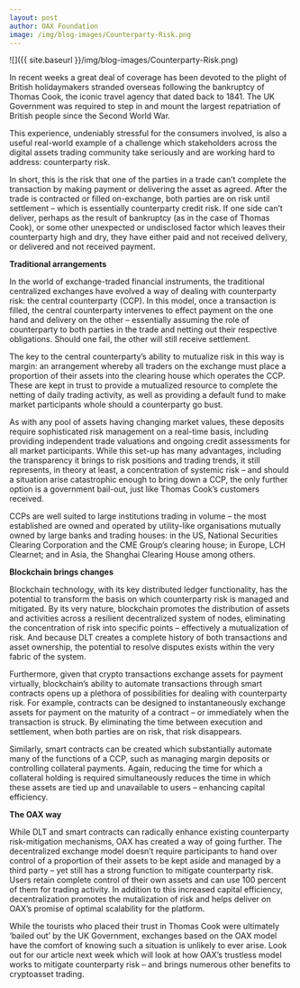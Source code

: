 ```yaml
---
layout: post
author: OAX Foundation
image: /img/blog-images/Counterparty-Risk.png
---
```


![]({{ site.baseurl }}/img/blog-images/Counterparty-Risk.png)

In recent weeks a great deal of coverage has been devoted to the plight of British holidaymakers stranded overseas following the bankruptcy of Thomas Cook, the iconic travel agency that dated back to 1841. The UK Government was required to step in and mount the largest repatriation of British people since the Second World War.  

This experience, undeniably stressful for the consumers involved, is also a useful real-world example of a challenge which stakeholders across the digital assets trading community take seriously and are working hard to address: counterparty risk.  

In short, this is the risk that one of the parties in a trade can’t complete the transaction by making payment or delivering the asset as agreed.  After the trade is contracted or filled on-exchange, both parties are on risk until settlement – which is essentially counterparty credit risk.  If one side can’t deliver, perhaps as the result of bankruptcy (as in the case of Thomas Cook), or some other unexpected or undisclosed factor which leaves their counterparty high and dry, they have either paid and not received delivery, or delivered and not received payment. 

<b>Traditional arrangements</b>

In the world of exchange-traded financial instruments, the traditional centralized exchanges have evolved a way of dealing with counterparty risk: the central counterparty (CCP). In this model, once a transaction is filled, the central counterparty intervenes to effect payment on the one hand and delivery on the other – essentially assuming the role of counterparty to both parties in the trade and netting out their respective obligations. Should one fail, the other will still receive settlement.  

The key to the central counterparty’s ability to mutualize risk in this way is margin: an arrangement whereby all traders on the exchange must place a proportion of their assets into the clearing house which operates the CCP.  These are kept in trust to provide a mutualized resource to complete the netting of daily trading activity, as well as providing a default fund to make market participants whole should a counterparty go bust.  

As with any pool of assets having changing market values, these deposits require sophisticated risk management on a real-time basis, including providing independent trade valuations and ongoing credit assessments for all market participants. While this set-up has many advantages, including the transparency it brings to risk positions and trading trends, it still represents, in theory at least, a concentration of systemic risk – and should a situation arise catastrophic enough to bring down a CCP, the only further option is a government bail-out, just like Thomas Cook’s customers received.  

CCPs are well suited to large institutions trading in volume – the most established are owned and operated by utility-like organisations mutually owned by large banks and trading houses: in the US, National Securities Clearing Corporation and the CME Group’s clearing house; in Europe, LCH Clearnet; and in Asia, the Shanghai Clearing House among others.  

<b>Blockchain brings changes</b>

Blockchain technology, with its key distributed ledger functionality, has the potential to transform the basis on which counterparty risk is managed and mitigated.  By its very nature, blockchain promotes the distribution of assets and activities across a resilient decentralized system of nodes, eliminating the concentration of risk into specific points – effectively a mutualization of risk. And because DLT creates a complete history of both transactions and asset ownership, the potential to resolve disputes exists within the very fabric of the system.  

Furthermore, given that crypto transactions exchange assets for payment virtually, blockchain’s ability to automate transactions through smart contracts opens up a  plethora of possibilities for dealing with counterparty risk.  For example, contracts can be designed to instantaneously exchange assets for payment on the maturity of a contract – or immediately when the transaction is struck. By eliminating the time between execution and settlement, when both parties are on risk, that risk disappears.  

Similarly, smart contracts can be created which substantially automate many of the functions of a CCP, such as managing margin deposits or controlling collateral payments.  Again, reducing the time for which a collateral holding is required simultaneously reduces the time in which these assets are tied up and unavailable to users – enhancing capital efficiency. 

<b>The OAX way</b>
 
While DLT and smart contracts can radically enhance existing counterparty risk-mitigation mechanisms, OAX has created a way of going further.  The decentralized exchange model doesn’t require participants to hand over control of a proportion of their assets to be kept aside and managed by a third party – yet still has a strong function to mitigate counterparty risk.  Users retain complete control of their own assets and can use 100 percent of them for trading activity. In addition to this increased capital efficiency, decentralization promotes the mutalization of risk and helps deliver on OAX’s promise of optimal scalability for the platform.  

While the tourists who placed their trust in Thomas Cook were ultimately ‘bailed out’ by the UK Government, exchanges based on the OAX model have the comfort of knowing such a situation is unlikely to ever arise.  Look out for our article next week which will look at how OAX’s trustless model works to mitigate counterparty risk – and brings numerous other benefits to cryptoasset trading. 


 
